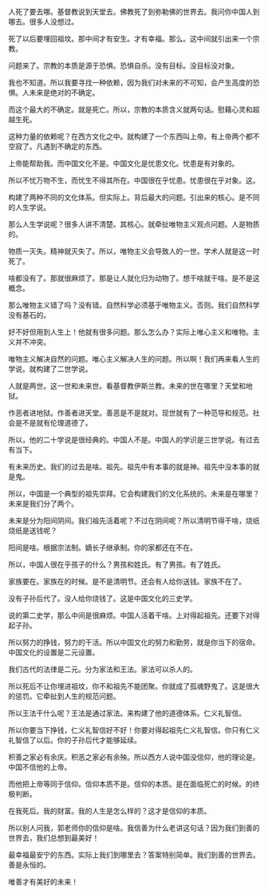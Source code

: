 人死了要去哪。基督教说到天堂去。佛教死了到弥勒佛的世界去。我问你中国人到哪去。很多人没想过。

死了以后要埋回祖坟。那中间才有安生。才有幸福。那么。这中间就引出来一个宗教。

问题来了。宗教的本质是源于恐惧。恐惧自杀。没有目标。没目标没对象。

我也不知道。所以我要寻找一种依赖，因为我们对未来的不可知，会产生高度的恐惧。人未来是绝对的不确定。

而这个最大的不确定。就是死亡。所以，宗教的本质含义就两句话。慰藉心灵和超越生死。

这种力量的依赖呢？在西方文化之中。就构建了一个东西叫上帝。有上帝两个都不空寂了。凡遇到不确定的东西。

上帝能帮助我。而中国文化不是。中国文化是忧患文化。忧患是有对象的。

所以不忧万物不生，而忧生不得其所在。中国很在乎忧患。忧患很在乎对象。这。

构建了两种不同的文化体系。但实际上。背后最大的问题。引出来的核心。是不同的人生学说。

那么人生学说呢？很多人讲不清楚。其核心。就牵扯唯物主义观点问题。人是物质的。

物质一灭失。精神就灭失了。所以，唯物主义会导致人的一世。学术人就是这一时死了。

啥都没有了。那就很麻烦了。那是让人就化归为动物了。想干啥就干啥。是不是这概念。

那么唯物主义错了吗？没有错。自然科学必须基于唯物主义。否则。我们自然科学没有基石的。

好不好但用到人生上！他就有很多问题。那么怎么办？实际上唯心主义和唯物。主义并不冲突。

唯物主义解决自然的问题。唯心主义解决人生的问题。所以啊！我们再来看人生的学说。就构建了二世学说。

人就是两世。这一世和未来世。看基督教伊斯兰教。未来的世在哪里？天堂和地狱。

作恶者进地狱。作善者进天堂。善恶是不是就对。现世就有了一种范导和规范。社会是不是就有伦理道德了。

所以，他的二十学说是很经典的。中国人不是。中国人的学识是三世学说。有过去有当下。

有未来历史。我们的过去是啥。祖先。祖先中有本事的就是神。祖先中没本事的就是鬼。

所以，中国是一个典型的祖先崇拜。它会构建我们的文化系统的。未来是在哪里？未来是我们分了两个。

未来是分为阳间阴间。我们祖先活着呢？不过在阴间呢？所以清明节得干啥，烧纸烧纸是送钱呢？

阳间是啥。根据宗法制。嫡长子继承制。你的家都还在不在。

所以，中国人很在乎孩子的什么？男孩和姓氏。有了男孩。有了姓氏。

家族要在。家族在的时候。是不是清明节。还会有人给你送钱。家族不在了。

没有子孙后代了。没人给你烧钱了。这是中国文化的三史学。

说的第二史学，那么中间是很麻烦。中国人活着干啥。上对得起祖先。还要下对得起子孙。

所以努力的挣钱，努力的干活。所以中国文化的努力和勤劳，就是你当下的宿命。中国文化的设置是二元设置。

我们古代的法律是二元。分为家法和王法。家法可以杀人的。

所以死后不让你埋进祖坟，你不和祖先不能团聚。你就成了孤魂野鬼了。这是很大的惩罚。它牵扯到人生的规范问题。

所以王法干什么呢？王法是通过家法。来构建了他的道德体系。仁义礼智信。

所以你要当下挣钱，仁义礼智信好不好！你要对得起祖先仁义礼智信。你只有仁义礼智信了以后。你的子孙后代才能够延续。

积善之家必有余庆。积恶之家必有余殃。所以西方人说中国没信仰，他的理论是。中国不信他的上帝。

而他把上帝等同于信仰。信仰本质不是。信仰的本质。是在面临死亡的时候。的终极判断。

在我死后。我的财富。我的人生是怎么样的？这才是信仰的本质。

所以别人问我，郭老师你的信仰是啥。我信善为什么老讲这句话？因为我们到善的世界去，我们总想到最美好！

最幸福最安宁的东西。实际上我们到哪里去？答案特别简单。我们到善的世界去。善是永恒的。

唯善才有美好的未来！